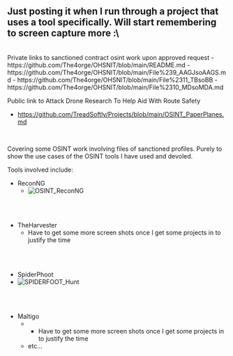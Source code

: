 ## Just posting it when I run through a project that uses a tool specifically. Will start remembering to screen capture more :\ 
<br>
Private links to sanctioned contract osint work upon approved request
  - https://github.com/The4orge/OHSNIT/blob/main/README.md
  - https://github.com/The4orge/OHSNIT/blob/main/File%239_AAGJsoAAGS.md
  - https://github.com/The4orge/OHSNIT/blob/main/File%2311_TBsoBB
  - https://github.com/The4orge/OHSNIT/blob/main/File%2310_MDsoMDA.md
<br>

Public link to Attack Drone Research To Help Aid With Route Safety
  - https://github.com/TreadSoftly/Projects/blob/main/OSINT_PaperPlanes.md
<br>

Covering some OSINT work involving files of sanctioned profiles.
Purely to show the use cases of the OSINT tools I have used and devoled. 

Tools involved include:
- ReconNG
  - ![OSINT_ReconNG](https://github.com/TreadSoftly/Projects/assets/121847455/3b38554f-5a5c-4fe8-b8c6-1843cac82564)
<br>
<br>

- TheHarvester
  - Have to get some more screen shots once I get some projects in to justify the time 
<br>
<br>

- SpiderPhoot
- ![SPIDERFOOT_Hunt](https://github.com/TreadSoftly/Projects/assets/121847455/8d99e429-8442-48cb-8eca-4bc1e9f40bcd)
<br>
<br>

- Maltigo
  -   - Have to get some more screen shots once I get some projects in to justify the time   
    - etc...

